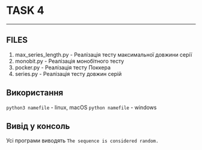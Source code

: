 # TASK 4

---
## FILES
1. max_series_length.py - Реалізація тесту максимальної довжини серії
2. monobit.py - Реалізація монобітного тесту
3. pocker.py - Реалізація тесту Поккера
4. series.py - Реалізація тесту довжин серій

## Використання

`python3 namefile` - linux, macOS
`python namefile` - windows

## Вивід у консоль

Усі програми виводять `The sequence is considered random.`